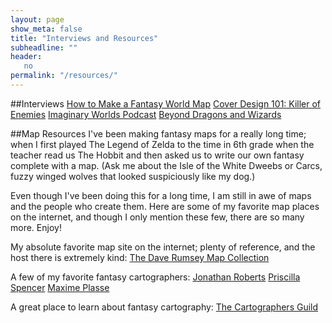 ```yaml
---
layout: page
show_meta: false
title: "Interviews and Resources"
subheadline: ""
header:
   no
permalink: "/resources/"
---
```

##Interviews
[How to Make a Fantasy World Map][7]
[Cover Design 101: Killer of Enemies][9]
[Imaginary Worlds Podcast][8]
[Beyond Dragons and Wizards][6]

##Map Resources
I've been making fantasy maps for a really long time; when I first played The Legend of Zelda to the time in 6th grade when the teacher read us The Hobbit and then asked us to write our own fantasy complete with a map. (Ask me about the Isle of the White Dweebs or Carcs, fuzzy winged wolves that looked suspiciously like my dog.)

Even though I've been doing this for a long time, I am still in awe of maps and the people who create them. Here are some of my favorite map places on the internet, and though I only mention these few, there are so many more. Enjoy!

My absolute favorite map site on the internet; plenty of reference, and the host there is extremely kind: [The Dave Rumsey Map Collection][1]

A few of my favorite fantasy cartographers: [Jonathan Roberts][2] [Priscilla Spencer][3] [Maxime Plasse][4]

A great place to learn about fantasy cartography: [The Cartographers Guild][5]

<!---And last, here's a silly PDF I created many years ago for a conference where I taught a little about mapmaking. I'd change it a lot today, but it's not the worst place to start.--->

[1]: http://www.davidrumsey.com
[2]: http://www.fantasticmaps.com
[3]: http://www.theninemuses.net/wp/fantasy-maps/
[4]: http://www.maxsmaps.com
[5]: https://cartographersguild.com/
[6]: http://beyonddragonsandwizards.blogspot.com/2012/04/interview-with-isaac-stewart-man-behind.html
[7]: http://www.tor.com/2013/12/11/how-to-make-a-fantasy-world-map-emperors-blades/
[8]: https://www.imaginaryworldspodcast.org/fantasy-maps.html
[9]: http://blog.leeandlow.com/2013/08/07/cover-design-101-killer-of-enemies/